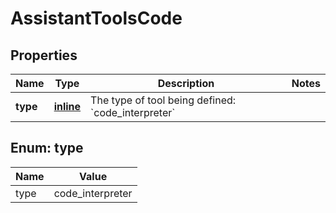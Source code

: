 
# AssistantToolsCode

## Properties
Name | Type | Description | Notes
------------ | ------------- | ------------- | -------------
**type** | [**inline**](#Type) | The type of tool being defined: &#x60;code_interpreter&#x60; | 


<a id="Type"></a>
## Enum: type
Name | Value
---- | -----
type | code_interpreter



